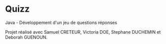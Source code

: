 # Quizz
Java - Développement d'un jeu de questions réponses

Projet réalisé avec Samuel CRETEUR, Victoria DOE, Stephane DUCHEMIN et Deborah GUENOUN.
